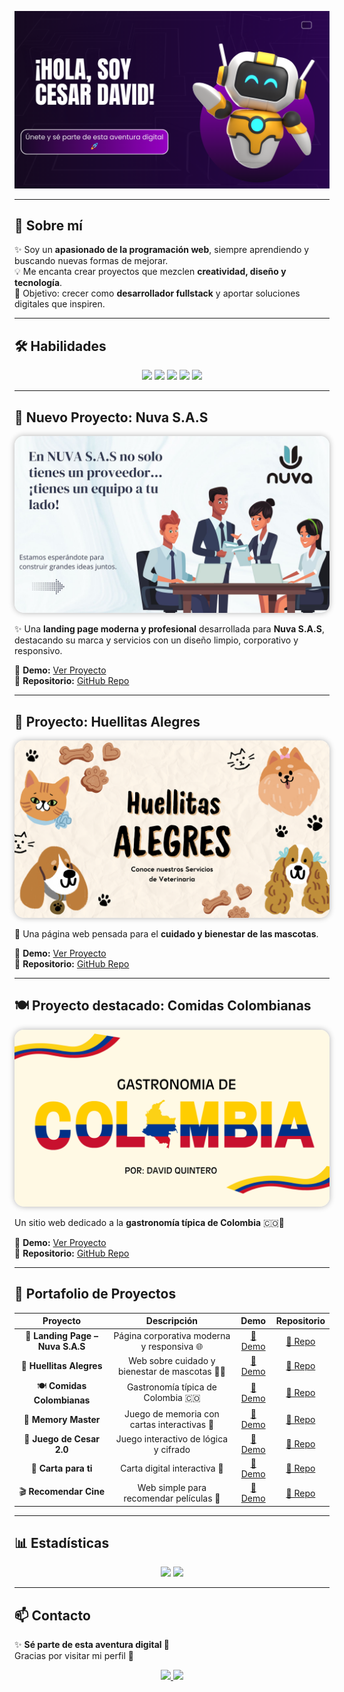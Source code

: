 ![Banner](./portadatech.png)

---

## 🚀 Sobre mí  
✨ Soy un **apasionado de la programación web**, siempre aprendiendo y buscando nuevas formas de mejorar.  
💡 Me encanta crear proyectos que mezclen **creatividad, diseño y tecnología**.  
🎯 Objetivo: crecer como **desarrollador fullstack** y aportar soluciones digitales que inspiren.  

---

## 🛠️ Habilidades  

<p align="center">
  <img src="https://img.shields.io/badge/HTML5-f16529?style=for-the-badge&logo=html5&logoColor=white" />
  <img src="https://img.shields.io/badge/CSS3-2965f1?style=for-the-badge&logo=css3&logoColor=white" />
  <img src="https://img.shields.io/badge/JavaScript-f7df1e?style=for-the-badge&logo=javascript&logoColor=black" />
  <img src="https://img.shields.io/badge/PHP-787cb5?style=for-the-badge&logo=php&logoColor=white" />
  <img src="https://img.shields.io/badge/MySQL-00618a?style=for-the-badge&logo=mysql&logoColor=white" />
</p>

---

## 🏢 Nuevo Proyecto: Nuva S.A.S

<p align="center">
  <a href="https://3145434864c-prog.github.io/Nuva-landigpage/">
    <img src="./Navy Modern Illustrated Conference Planning Meeting Presentation.jpg" alt="Landing Page Nuva S.A.S" width="600px" style="border-radius:15px; box-shadow:0 0 10px rgba(0,0,0,0.3)">
  </a>
</p>

✨ Una **landing page moderna y profesional** desarrollada para **Nuva S.A.S**, destacando su marca y servicios con un diseño limpio, corporativo y responsivo.  

🔗 **Demo:** [Ver Proyecto](https://3145434864c-prog.github.io/Nuva-landigpage/)  
📂 **Repositorio:** [GitHub Repo](https://github.com/3145434864c-prog/3145434864c-prog.git)

---

## 🐾 Proyecto: Huellitas Alegres  

<p align="center">
  <a href="https://3145434864c-prog.github.io/Pagina-Veterinaria/">
    <img src="./huellitasalegres.png" alt="Huellitas Alegres" width="600px" style="border-radius:15px; box-shadow:0 0 10px rgba(0,0,0,0.3)">
  </a>
</p>

💖 Una página web pensada para el **cuidado y bienestar de las mascotas**.  

🔗 **Demo:** [Ver Proyecto](https://3145434864c-prog.github.io/Pagina-Veterinaria/)  
📂 **Repositorio:** [GitHub Repo](https://github.com/3145434864c-prog/Pagina-Veterinaria)

---

## 🍽️ Proyecto destacado: Comidas Colombianas  

<p align="center">
  <a href="https://3145434864c-prog.github.io/comidas-colombianas/">
    <img src="./portada.png" alt="Comidas Colombianas" width="600px" style="border-radius:15px; box-shadow:0 0 10px rgba(0,0,0,0.3)">
  </a>
</p>

Un sitio web dedicado a la **gastronomía típica de Colombia** 🇨🇴🍲  

🔗 **Demo:** [Ver Proyecto](https://3145434864c-prog.github.io/comidas-colombianas/)  
📂 **Repositorio:** [GitHub Repo](https://github.com/3145434864c-prog/comidas-colombianas)

---

## 📂 Portafolio de Proyectos  

| Proyecto | Descripción | Demo | Repositorio |
|:--------:|:-----------:|:----:|:-----------:|
| 🏢 **Landing Page – Nuva S.A.S** | Página corporativa moderna y responsiva 🌐 | [🔗 Demo](https://3145434864c-prog.github.io/Nuva-landigpage/) | [📂 Repo](https://github.com/3145434864c-prog/3145434864c-prog.git) |
| 🐾 **Huellitas Alegres** | Web sobre cuidado y bienestar de mascotas 🐶🐱 | [🔗 Demo](https://3145434864c-prog.github.io/Pagina-Veterinaria/) | [📂 Repo](https://github.com/3145434864c-prog/Pagina-Veterinaria) |
| 🍽️ **Comidas Colombianas** | Gastronomía típica de Colombia 🇨🇴 | [🔗 Demo](https://3145434864c-prog.github.io/comidas-colombianas/) | [📂 Repo](https://github.com/3145434864c-prog/comidas-colombianas) |
| 🎲 **Memory Master** | Juego de memoria con cartas interactivas 🧠 | [🔗 Demo](https://3145434864c-prog.github.io/Memory-Master-/) | [📂 Repo](https://github.com/3145434864c-prog/Memory-Master-) |
| 🔐 **Juego de Cesar 2.0** | Juego interactivo de lógica y cifrado | [🔗 Demo](https://3145434864c-prog.github.io/juego-de-cesar2.0/) | [📂 Repo](https://github.com/3145434864c-prog/juego-de-cesar2.0) |
| 💌 **Carta para ti** | Carta digital interactiva 💖 | [🔗 Demo](https://3145434864c-prog.github.io/carta_para_ti/) | [📂 Repo](https://github.com/3145434864c-prog/carta_para_ti) |
| 🎬 **Recomendar Cine** | Web simple para recomendar películas 🍿 | [🔗 Demo](https://3145434864c-prog.github.io/Recomendar-cine/) | [📂 Repo](https://github.com/3145434864c-prog/Recomendar-cine) |

---

## 📊 Estadísticas  

<p align="center">
  <img src="https://github-readme-stats.vercel.app/api?username=3145434864c-prog&show_icons=true&theme=radical" height="150" />
  <img src="https://github-readme-stats.vercel.app/api/top-langs/?username=3145434864c-prog&layout=compact&theme=radical" height="150" />
</p>

---

## 📫 Contacto  

✨ **Sé parte de esta aventura digital 🚀**  
Gracias por visitar mi perfil 🙌  

<p align="center">
  <a href="https://www.linkedin.com/in/césar-david">
    <img src="https://img.shields.io/badge/LinkedIn-0077B5?style=for-the-badge&logo=linkedin&logoColor=white" />
  </a>
  <a href="mailto:3145434864c@gmail.com">
    <img src="https://img.shields.io/badge/Email-D14836?style=for-the-badge&logo=gmail&logoColor=white" />
  </a>
</p>

